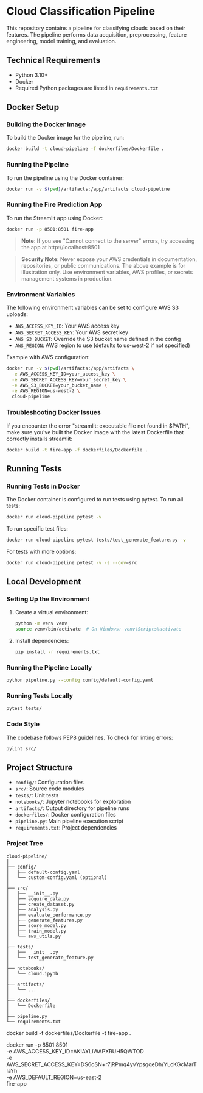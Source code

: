 # Cloud Classification Pipeline

This repository contains a pipeline for classifying clouds based on their features. The pipeline performs data acquisition, preprocessing, feature engineering, model training, and evaluation.

## Technical Requirements

- Python 3.10+
- Docker
- Required Python packages are listed in `requirements.txt`

## Docker Setup

### Building the Docker Image

To build the Docker image for the pipeline, run:

```bash
docker build -t cloud-pipeline -f dockerfiles/Dockerfile .
```

### Running the Pipeline

To run the pipeline using the Docker container:

```bash
docker run -v $(pwd)/artifacts:/app/artifacts cloud-pipeline
```

### Running the Fire Prediction App

To run the Streamlit app using Docker:

```bash
docker run -p 8501:8501 fire-app
```

> **Note**: If you see "Cannot connect to the server" errors, try accessing the app at http://localhost:8501

> **Security Note**: Never expose your AWS credentials in documentation, repositories, or public communications. The above example is for illustration only. Use environment variables, AWS profiles, or secrets management systems in production.

### Environment Variables

The following environment variables can be set to configure AWS S3 uploads:

- `AWS_ACCESS_KEY_ID`: Your AWS access key
- `AWS_SECRET_ACCESS_KEY`: Your AWS secret key
- `AWS_S3_BUCKET`: Override the S3 bucket name defined in the config
- `AWS_REGION`: AWS region to use (defaults to us-west-2 if not specified)

Example with AWS configuration:

```bash
docker run -v $(pwd)/artifacts:/app/artifacts \
  -e AWS_ACCESS_KEY_ID=your_access_key \
  -e AWS_SECRET_ACCESS_KEY=your_secret_key \
  -e AWS_S3_BUCKET=your_bucket_name \
  -e AWS_REGION=us-west-2 \
  cloud-pipeline
```

### Troubleshooting Docker Issues

If you encounter the error "streamlit: executable file not found in $PATH", make sure you've built the Docker image with the latest Dockerfile that correctly installs streamlit:

```bash
docker build -t fire-app -f dockerfiles/Dockerfile .
```

## Running Tests

### Running Tests in Docker

The Docker container is configured to run tests using pytest. To run all tests:

```bash
docker run cloud-pipeline pytest -v
```

To run specific test files:

```bash
docker run cloud-pipeline pytest tests/test_generate_feature.py -v
```

For tests with more options:

```bash
docker run cloud-pipeline pytest -v -s --cov=src
```


## Local Development

### Setting Up the Environment

1. Create a virtual environment:
   ```bash
   python -m venv venv
   source venv/bin/activate  # On Windows: venv\Scripts\activate
   ```

2. Install dependencies:
   ```bash
   pip install -r requirements.txt
   ```

### Running the Pipeline Locally

```bash
python pipeline.py --config config/default-config.yaml
```

### Running Tests Locally

```bash
pytest tests/
```

### Code Style

The codebase follows PEP8 guidelines. To check for linting errors:
```bash
pylint src/
```

## Project Structure

- `config/`: Configuration files
- `src/`: Source code modules
- `tests/`: Unit tests
- `notebooks/`: Jupyter notebooks for exploration
- `artifacts/`: Output directory for pipeline runs
- `dockerfiles/`: Docker configuration files
- `pipeline.py`: Main pipeline execution script
- `requirements.txt`: Project dependencies

### Project Tree
```{text}
cloud-pipeline/
│
├── config/
│   ├── default-config.yaml
│   └── custom-config.yaml (optional)
│
├── src/
│   ├── __init__.py
│   ├── acquire_data.py
│   ├── create_dataset.py
│   ├── analysis.py
│   ├── evaluate_performance.py
│   ├── generate_features.py
│   ├── score_model.py
│   ├── train_model.py
│   └── aws_utils.py
│
├── tests/
│   ├── __init__.py
│   └── test_generate_feature.py
│
├── notebooks/
│   └── cloud.ipynb
│
├── artifacts/
│   └── ...
│
├── dockerfiles/
│   └── Dockerfile
│
├── pipeline.py
└── requirements.txt
```

docker build -f dockerfiles/Dockerfile -t fire-app .


docker run -p 8501:8501 \
  -e AWS_ACCESS_KEY_ID=AKIAYLIWAPXRUH5QWTOD \
  -e AWS_SECRET_ACCESS_KEY=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 \
  -e AWS_DEFAULT_REGION=us-east-2 \
  fire-app